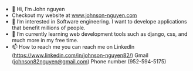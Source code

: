 - 👋 Hi, I’m John nguyen
- Checkout my website at www.johnson-nguyen.com
- 👀 I’m interested in Software engineering. I want to develope applications that benefit millions of people. 
- 🌱 I’m currently learning web development tools such as django, css, and much more in my free time.
- 📫 How to reach me 
you can reach me on 
LinkedIn (https://www.linkedin.com/in/johnson-nguyen82/)
Gmail (johnson82nguyen@gmail.com)
Phone number (952-594-5175)
 




<!---
johnson82nguyen/johnson82nguyen is a ✨ special ✨ repository because its `README.md` (this file) appears on your GitHub profile.
You can click the Preview link to take a look at your changes.
--->
